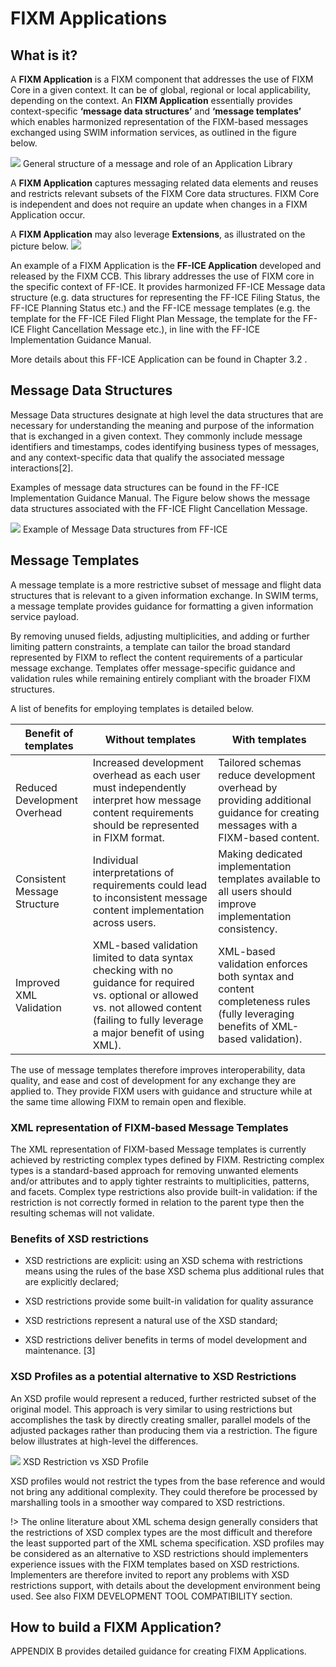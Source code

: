 # FIXM Applications

## What is it?

A **FIXM Application** is a FIXM component that addresses the use of
FIXM Core in a given context. It can be of global, regional or local
applicability, depending on the context. An **FIXM Application**
essentially provides context-specific **‘message data structures’** and
**‘message templates’** which enables harmonized representation of the
FIXM-based messages exchanged using SWIM information services, as
outlined in the figure below.

<img src=".//media/general-guidance-application-libraries-01.png"/>
General structure of a message and role of an Application Library

A **FIXM Application** captures messaging related data elements and reuses and restricts relevant subsets of the FIXM Core data structures.
FIXM Core is independent and does not require an update when changes in a FIXM Application occur.

A **FIXM Application** may also leverage **Extensions**, as
illustrated on the picture below.
<img src=".//media/general-guidance-application-libraries-02.png" />

An example of a FIXM Application is the **FF-ICE Application** developed and released by the FIXM CCB. This library addresses
the use of FIXM core in the specific context of FF-ICE. It provides
harmonized FF-ICE Message data structure (e.g. data structures for
representing the FF-ICE Filing Status, the FF-ICE Planning Status etc.)
and the FF-ICE message templates (e.g. the template for the FF-ICE Filed
Flight Plan Message, the template for the FF-ICE Flight Cancellation
Message etc.), in line with the FF-ICE Implementation Guidance Manual.

More details about this FF-ICE Application can be found in
Chapter 3.2 .

## Message Data Structures

Message Data structures designate at high level the data structures that
are necessary for understanding the meaning and purpose of the
information that is exchanged in a given context. They commonly include
message identifiers and timestamps, codes identifying business types of
messages, and any context-specific data that qualify the associated
message interactions[2].

Examples of message data structures can be found in the FF-ICE
Implementation Guidance Manual. The Figure below shows the message data
structures associated with the FF-ICE Flight Cancellation Message.

<img src=".//media/general-guidance-application-libraries-03.png" />
Example of Message Data structures from FF-ICE

## Message Templates

A message template is a more restrictive subset of message and flight
data structures that is relevant to a given information exchange. In
SWIM terms, a message template provides guidance for formatting a given
information service payload.

By removing unused fields, adjusting multiplicities, and adding or
further limiting pattern constraints, a template can tailor the broad
standard represented by FIXM to reflect the content requirements of a
particular message exchange. Templates offer message-specific guidance
and validation rules while remaining entirely compliant with the broader
FIXM structures.

A list of benefits for employing templates is detailed below.

| **Benefit of templates** | **Without templates** | **With templates** |
|-|-|-|
| Reduced Development Overhead | Increased development overhead as each user must independently interpret how message content requirements should be represented in FIXM format. | Tailored schemas reduce development overhead by providing additional guidance for creating messages with a FIXM-based content. |
| Consistent Message Structure | Individual interpretations of requirements could lead to inconsistent message content implementation across users. | Making dedicated implementation templates available to all users should improve implementation consistency. |
| Improved XML Validation      | XML-based validation limited to data syntax checking with no guidance for required vs. optional or allowed vs. not allowed content (failing to fully leverage a major benefit of using XML). | XML-based validation enforces both syntax and content completeness rules (fully leveraging benefits of XML-based validation).  |

The use of message templates therefore improves interoperability, data
quality, and ease and cost of development for any exchange they are
applied to. They provide FIXM users with guidance and structure while at
the same time allowing FIXM to remain open and flexible.

### XML representation of FIXM-based Message Templates

The XML representation of FIXM-based Message templates is currently
achieved by restricting complex types defined by FIXM. Restricting
complex types is a standard-based approach for removing unwanted
elements and/or attributes and to apply tighter restraints to
multiplicities, patterns, and facets. Complex type restrictions also
provide built-in validation: if the restriction is not correctly formed
in relation to the parent type then the resulting schemas will not
validate.

### Benefits of XSD restrictions

- XSD restrictions are explicit: using an XSD schema with restrictions
    means using the rules of the base XSD schema plus additional rules
    that are explicitly declared;

- XSD restrictions provide some built-in validation for quality
    assurance

- XSD restrictions represent a natural use of the XSD standard;

- XSD restrictions deliver benefits in terms of model development and
    maintenance. [3]


### XSD Profiles as a potential alternative to XSD Restrictions

An XSD profile would represent a reduced, further restricted subset of
the original model. This approach is very similar to using restrictions
but accomplishes the task by directly creating smaller, parallel models
of the adjusted packages rather than producing them via a restriction.
The figure below illustrates at high-level the differences.

<img src=".//media/general-guidance-application-libraries-04.png" />
XSD Restriction vs XSD Profile

XSD profiles would not restrict the types from the base reference and
would not bring any additional complexity. They could therefore be
processed by marshalling tools in a smoother way compared to XSD
restrictions.

!> The online literature about XML schema design generally considers that
the restrictions of XSD complex types are the most difficult and
therefore the least supported part of the XML schema specification. 
XSD profiles may be considered as an alternative to XSD restrictions should implementers 
experience issues with the FIXM templates based on XSD restrictions. Implementers are therefore invited to
report any problems with XSD restrictions support, with details about the
development environment being used. See also FIXM DEVELOPMENT TOOL COMPATIBILITY section.

## How to build a FIXM Application?

APPENDIX B provides detailed guidance for creating FIXM Applications.

